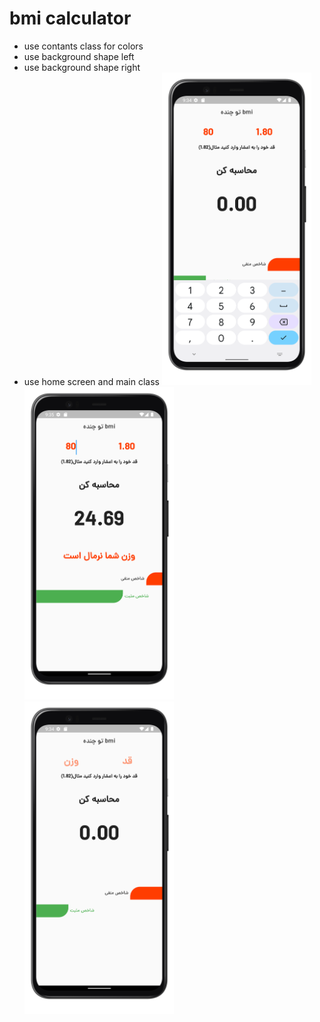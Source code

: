 # bmi calculator

- use contants class for colors
- use background shape left 
- use background shape right 
- use home screen and main class 
<img src="1.png" with="500" height="500"> <img src="2.png" with="500" height="500">  <img src="3.png" with="500" height="500">
